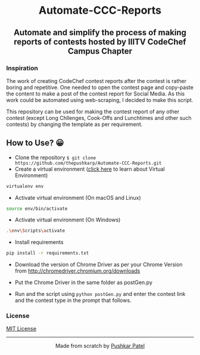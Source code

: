<h1 align = 'center'>Automate-CCC-Reports</h1>

<h2 align = 'center'>Automate and simplify the process of making reports of contests hosted by IIITV CodeChef Campus Chapter</h2>

### Inspiration

The work of creating CodeChef contest reports after the contest is rather boring and repetitive. One needed to open the contest page and copy-paste the content to make a post of the contest report for Social Media. As this work could be automated using web-scraping, I decided to make this script.

This repository can be used for making the contest report of any other contest (except Long Chllenges, Cook-Offs and Lunchtimes and other such contests) by changing the template as per requirement.

## How to Use? 😀

- Clone the repository `$ git clone https://github.com/thepushkarp/Automate-CCC-Reports.git`
- Create a virtual environment ([click here](https://packaging.python.org/guides/installing-using-pip-and-virtual-environments/) to learn about Virtual Environment)

```sh
virtualenv env
```

- Activate virtual environment (On macOS and Linux)

```sh
source env/bin/activate
```

- Activate virtual environment (On Windows)

```sh
.\env\Scripts\activate
```

- Install requirements

```sh
pip install -r requirements.txt
```

- Download the version of Chrome Driver as per your Chrome Version from http://chromedriver.chromium.org/downloads

- Put the Chrome Driver in the same folder as postGen.py

- Run and the script using `python postGen.py` and enter the contest link and the contest type in the prompt that follows.

### License

[MIT License](LICENSE)

---

<p align="center"> Made from scratch by <a href="https://github.com/thepushkarp">Pushkar Patel</a></p>
